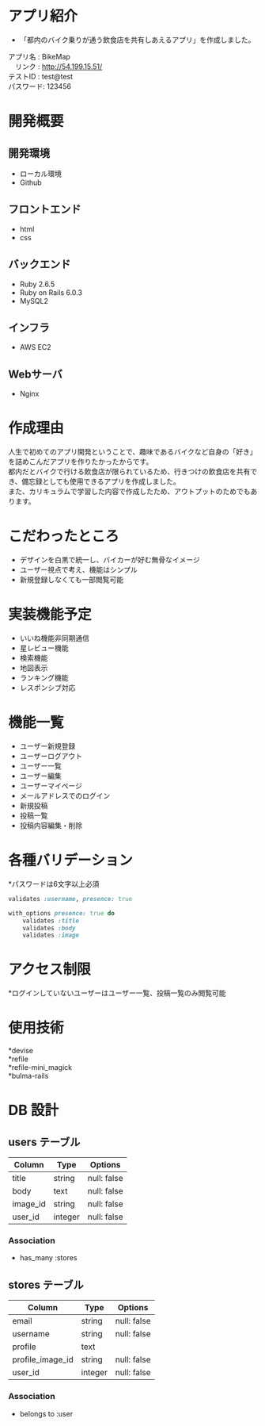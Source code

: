 # アプリ紹介

* 「都内のバイク乗りが通う飲食店を共有しあえるアプリ」を作成しました。<br>

アプリ名 : BikeMap<br>
　リンク : http://54.199.15.51/<br>
テストID : test@test<br>
パスワード: 123456<br>

# 開発概要
## 開発環境
* ローカル環境
* Github

## フロントエンド
* html
* css

## バックエンド
* Ruby 2.6.5
* Ruby on Rails 6.0.3
* MySQL2

## インフラ
* AWS EC2

## Webサーバ
* Nginx

# 作成理由

人生で初めてのアプリ開発ということで、趣味であるバイクなど自身の「好き」を詰めこんだアプリを作りたかったからです。<br>
都内だとバイクで行ける飲食店が限られているため、行きつけの飲食店を共有でき、備忘録としても使用できるアプリを作成しました。<br>
また、カリキュラムで学習した内容で作成したため、アウトプットのためでもあります。<br>

# こだわったところ

* デザインを白黒で統一し、バイカーが好む無骨なイメージ<br>
* ユーザー視点で考え、機能はシンプル<br>
* 新規登録しなくても一部閲覧可能<br>

# 実装機能予定

* いいね機能非同期通信<br>
* 星レビュー機能<br>
* 検索機能<br>
* 地図表示<br>
* ランキング機能<br>
* レスポンシブ対応

# 機能一覧

* ユーザー新規登録<br>
* ユーザーログアウト<br>
* ユーザー一覧<br>
* ユーザー編集<br>
* ユーザーマイページ<br>
* メールアドレスでのログイン<br>
* 新規投稿<br>
* 投稿一覧<br>
* 投稿内容編集・削除<br>

# 各種バリデーション

*パスワードは6文字以上必須

```ruby:user.rb
validates :username, presence: true
```

```ruby:store.rb
with_options presence: true do
    validates :title
    validates :body
    validates :image
```

# アクセス制限

*ログインしていないユーザーはユーザー一覧、投稿一覧のみ閲覧可能<br>

# 使用技術

*devise<br>
*refile<br>
*refile-mini_magick<br>
*bulma-rails<br>

# DB 設計

## users テーブル

| Column   | Type    | Options     |
| -------- | ------- | ----------- |
| title    | string  | null: false |
| body     | text    | null: false |
| image_id | string  | null: false |
| user_id  | integer | null: false |

### Association

- has_many :stores

## stores テーブル

| Column           | Type    | Options     |
| ---------------- | ------- | ----------- |
| email            | string  | null: false |
| username         | string  | null: false |
| profile          | text    |
| profile_image_id | string  | null: false |
| user_id          | integer | null: false |

### Association

- belongs to :user
